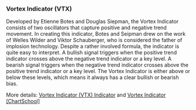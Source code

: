 ### Vortex Indicator (VTX)

Developed by Etienne Botes and Douglas Siepman, the Vortex Indicator consists of two oscillators that capture positive and negative trend movement. In creating this indicator, Botes and Seipman drew on the work of Welles Wilder and Viktor Schauberger, who is considered the father of implosion technology. Despite a rather involved formula, the indicator is quite easy to interpret. A bullish signal triggers when the positive trend indicator crosses above the negative trend indicator or a key level. A bearish signal triggers when the negative trend indicator crosses above the positive trend indicator or a key level. The Vortex Indicator is either above or below these levels, which means it always has a clear bullish or bearish bias.

More details: [Vortex Indicator (VTX) Indicator](https://ctrader.com/algos/indicators/show/2889) and [Vortex Indicator [ChartSchool]](https://school.stockcharts.com/doku.php?id=technical_indicators:vortex_indicator)

